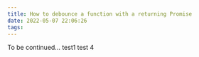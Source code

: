 ```yaml
---
title: How to debounce a function with a returning Promise
date: 2022-05-07 22:06:26
tags:
---
```


To be continued...
test1
test 4